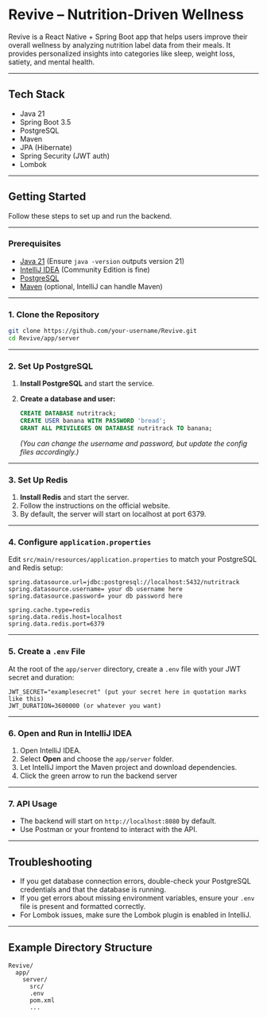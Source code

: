 # Revive – Nutrition-Driven Wellness 

Revive is a React Native + Spring Boot app that helps users improve their overall wellness by analyzing nutrition label data from their meals. It provides personalized insights into categories like sleep, weight loss, satiety, and mental health.

---

## Tech Stack

- Java 21
- Spring Boot 3.5
- PostgreSQL
- Maven
- JPA (Hibernate)
- Spring Security (JWT auth)
- Lombok

---

## Getting Started

Follow these steps to set up and run the backend.

---

### Prerequisites

- [Java 21](https://adoptium.net/en-GB/) (Ensure `java -version` outputs version 21)
- [IntelliJ IDEA](https://www.jetbrains.com/idea/download/) (Community Edition is fine)
- [PostgreSQL](https://www.postgresql.org/download/)
- [Maven](https://maven.apache.org/download.cgi) (optional, IntelliJ can handle Maven)

---

### 1. Clone the Repository

```bash
git clone https://github.com/your-username/Revive.git
cd Revive/app/server
```

---

### 2. Set Up PostgreSQL

1. **Install PostgreSQL** and start the service.
2. **Create a database and user:**

   ```sql
   CREATE DATABASE nutritrack;
   CREATE USER banana WITH PASSWORD 'bread';
   GRANT ALL PRIVILEGES ON DATABASE nutritrack TO banana;
   ```

   *(You can change the username and password, but update the config files accordingly.)*

---

### 3. Set Up Redis

1. **Install Redis** and start the server.
2. Follow the instructions on the official website.
3. By default, the server will start on localhost at port 6379.

---

### 4. Configure `application.properties`

Edit `src/main/resources/application.properties` to match your PostgreSQL and Redis setup:

```properties
spring.datasource.url=jdbc:postgresql://localhost:5432/nutritrack
spring.datasource.username= your db username here
spring.datasource.password= your db password here

spring.cache.type=redis
spring.data.redis.host=localhost
spring.data.redis.port=6379
```

---

### 5. Create a `.env` File

At the root of the `app/server` directory, create a `.env` file with your JWT secret and duration:

```env
JWT_SECRET="examplesecret" (put your secret here in quotation marks like this)
JWT_DURATION=3600000 (or whatever you want)
```

---

### 6. Open and Run in IntelliJ IDEA

1. Open IntelliJ IDEA.
2. Select **Open** and choose the `app/server` folder.
3. Let IntelliJ import the Maven project and download dependencies.
4. Click the green arrow to run the backend server

---

### 7. API Usage

- The backend will start on `http://localhost:8080` by default.
- Use Postman or your frontend to interact with the API.

---

## Troubleshooting

- If you get database connection errors, double-check your PostgreSQL credentials and that the database is running.
- If you get errors about missing environment variables, ensure your `.env` file is present and formatted correctly.
- For Lombok issues, make sure the Lombok plugin is enabled in IntelliJ.

---

## Example Directory Structure

```
Revive/
  app/
    server/
      src/
      .env
      pom.xml
      ...
```